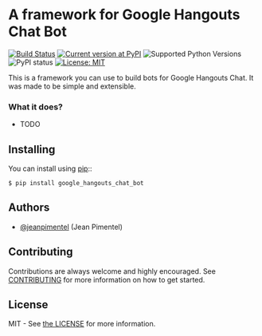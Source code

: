 # A framework for Google Hangouts Chat Bot

[![Build Status](https://travis-ci.org/ciandt/google_hangouts_chat_bot.svg?branch=master)](https://travis-ci.org/ciandt/google_hangouts_chat_bot)
[![Current version at PyPI](https://img.shields.io/pypi/v/google_hangouts_chat_bot.svg)](https://pypi.python.org/pypi/google_hangouts_chat_bot)
![Supported Python Versions](https://img.shields.io/pypi/pyversions/google_hangouts_chat_bot.svg)
![PyPI status](https://img.shields.io/pypi/status/google_hangouts_chat_bot.svg)
[![License: MIT](https://img.shields.io/pypi/l/google_hangouts_chat_bot.svg)](https://github.com/ciandt/google_hangouts_chat_bot/blob/master/LICENSE)

This is a framework you can use to build bots for Google Hangouts Chat.
It was made to be simple and extensible.

### What it does?

- TODO


## Installing

You can install using [pip](https://pip.pypa.io/en/stable/)::

```
$ pip install google_hangouts_chat_bot
```


## Authors

- [@jeanpimentel](https://github.com/jeanpimentel) (Jean Pimentel)


## Contributing

Contributions are always welcome and highly encouraged.
See [CONTRIBUTING](CONTRIBUTING.md) for more information on how to get started.


## License

MIT - See [the LICENSE](LICENSE) for more information.
